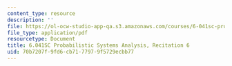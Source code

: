 ```yaml
---
content_type: resource
description: ''
file: https://ol-ocw-studio-app-qa.s3.amazonaws.com/courses/6-041sc-probabilistic-systems-analysis-and-applied-probability-fall-2013/70b7207f9fd6cb7177979f5729ecbb77_MIT6_041SCF13_rec06.pdf
file_type: application/pdf
resourcetype: Document
title: 6.041SC Probabilistic Systems Analysis, Recitation 6
uid: 70b7207f-9fd6-cb71-7797-9f5729ecbb77
---
```

